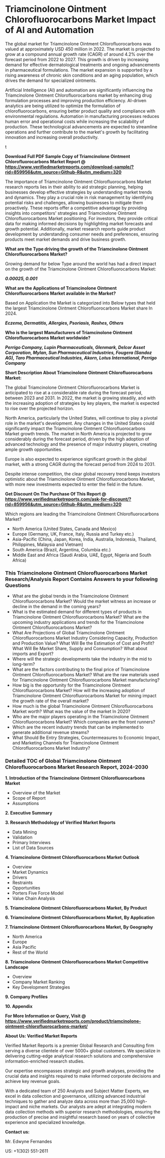 <meta name="title" content="Global Triamcinolone Ointment Chlorofluorocarbons Market Impact of AI and Automation"><meta name="description" content="The global market for Triamcinolone Ointment Chlorofluorocarbons was valued at approximately USD 450 million in 2022. The market is projected to grow at a compound ann"><meta name="title" content="Triamcinolone Ointment Chlorofluorocarbons Market Size, Share, Scope, Trends, Growth, Opportunities, Analysis, Forecast"><h1>Triamcinolone Ointment Chlorofluorocarbons Market Impact of AI and Automation</h1><p>The global market for Triamcinolone Ointment Chlorofluorocarbons was valued at approximately USD 450 million in 2022. The market is projected to grow at a compound annual growth rate (CAGR) of around 4.2% over the forecast period from 2022 to 2027. This growth is driven by increasing demand for effective dermatological treatments and ongoing advancements in pharmaceutical formulations. The market expansion is supported by a rising awareness of chronic skin conditions and an aging population, which drives the demand for specialized ointments.</p><p>Artificial Intelligence (AI) and automation are significantly influencing the Triamcinolone Ointment Chlorofluorocarbons market by enhancing drug formulation processes and improving production efficiency. AI-driven analytics are being utilized to optimize the formulation of chlorofluorocarbons, ensuring better product quality and compliance with environmental regulations. Automation in manufacturing processes reduces human error and operational costs while increasing the scalability of production. These technological advancements are expected to streamline operations and further contribute to the market's growth by facilitating innovation and increasing overall productivity.</p>t</p><p id="" class=""><strong>Download Full PDF Sample Copy of Triamcinolone Ointment Chlorofluorocarbons Market Report @ <a href="https://www.verifiedmarketreports.com/download-sample/?rid=859956&utm_source=Github-R&utm_medium=320" target="_blank">https://www.verifiedmarketreports.com/download-sample/?rid=859956&utm_source=Github-R&utm_medium=320</a></strong></p><p>The importance of&nbsp;Triamcinolone Ointment Chlorofluorocarbons Market research reports lies in their ability to aid strategic planning, helping businesses develop effective strategies by understanding market trends and dynamics. They play a crucial role in risk management by identifying potential risks and challenges, allowing businesses to mitigate them proactively. These reports offer a competitive advantage by providing insights into competitors' strategies and Triamcinolone Ointment Chlorofluorocarbons Market positioning. For investors, they provide critical data for making informed decisions by highlighting market forecasts and growth potential. Additionally, market research reports guide product development by understanding consumer needs and preferences, ensuring products meet market demands and drive business growth.</p><p><strong>What are the&nbsp;Type driving the growth of the Triamcinolone Ointment Chlorofluorocarbons Market?</strong></p><p id="" class="">Growing demand for below Type around the world has had a direct impact on the growth of the Triamcinolone Ointment Chlorofluorocarbons Market:</p><em><strong>0.00025, 0.001</strong></em></p><strong>What are the&nbsp;Applications&nbsp;of Triamcinolone Ointment Chlorofluorocarbons Market available in the Market?</strong></p><p id="" class="">Based on Application the Market is categorized into Below types that held the largest Triamcinolone Ointment Chlorofluorocarbons Market share In 2024.</p><em><strong>Eczema, Dermatitis, Allergies, Psoriasis, Rashes, Others</strong></em></p><strong>Who is the largest Manufacturers of Triamcinolone Ointment Chlorofluorocarbons Market worldwide?</strong></p><p><em><strong>Perrigo Company, Lupin Pharmaceuticals, Glenmark, Delcor Asset Corporation, Mylan, Sun Pharmaceutical Industries, Fougera (Sandoz AG), Taro Pharmaceutical Industries, Akorn, Lotus International, Perrigo Company</strong></em></p><p id="" class=""><strong>Short Description About Triamcinolone Ointment Chlorofluorocarbons Market:</strong></p><p>The global Triamcinolone Ointment Chlorofluorocarbons Market is anticipated to rise at a considerable rate during the forecast period, between 2023 and 2031. In 2022, the market is growing steadily, and with the increasing adoption of strategies by key players, the market is expected to rise over the projected horizon.</p><p>North America, particularly the United States, will continue to play a pivotal role in the market's development. Any changes in the United States could significantly impact the Triamcinolone Ointment Chlorofluorocarbons Market growth trends. The market in North America is projected to grow considerably during the forecast period, driven by the high adoption of advanced technology and the presence of major industry players, creating ample growth opportunities.</p><p>Europe is also expected to experience significant growth in the global market, with a strong CAGR during the forecast period from 2024 to 2031.</p><p>Despite intense competition, the clear global recovery trend keeps investors optimistic about the Triamcinolone Ointment Chlorofluorocarbons Market, with more new investments expected to enter the field in the future.</p><p id="" class=""><strong>Get Discount On The Purchase Of This Report @ <a href="https://www.verifiedmarketreports.com/ask-for-discount/?rid=859956&utm_source=Github-R&utm_medium=320" target="_blank">https://www.verifiedmarketreports.com/ask-for-discount/?rid=859956&utm_source=Github-R&utm_medium=320</a></strong></p>Which regions are leading the Triamcinolone Ointment Chlorofluorocarbons Market?</p><ul><li>North America (United States, Canada and Mexico)</li><li>Europe (Germany, UK, France, Italy, Russia and Turkey etc.)</li><li>Asia-Pacific (China, Japan, Korea, India, Australia, Indonesia, Thailand, Philippines, Malaysia and Vietnam)</li><li>South America (Brazil, Argentina, Columbia etc.)</li><li>Middle East and Africa (Saudi Arabia, UAE, Egypt, Nigeria and South Africa)</li></ul><h3 id="" class="">This Triamcinolone Ointment Chlorofluorocarbons Market Research/Analysis Report Contains Answers to your following Questions</h3><ul><li>What are the global trends in the Triamcinolone Ointment Chlorofluorocarbons Market? Would the market witness an increase or decline in the demand in the coming years?</li><li>What is the estimated demand for different types of products in Triamcinolone Ointment Chlorofluorocarbons Market? What are the upcoming industry applications and trends for the Triamcinolone Ointment Chlorofluorocarbons Market?</li><li>What Are Projections of Global Triamcinolone Ointment Chlorofluorocarbons Market Industry Considering Capacity, Production and Production Value? What Will Be the Estimation of Cost and Profit? What Will Be Market Share, Supply and Consumption? What about imports and Export?</li><li>Where will the strategic developments take the industry in the mid to long-term?</li><li>What are the factors contributing to the final price of Triamcinolone Ointment Chlorofluorocarbons Market? What are the raw materials used for Triamcinolone Ointment Chlorofluorocarbons Market manufacturing?</li><li>How big is the opportunity for the Triamcinolone Ointment Chlorofluorocarbons Market? How will the increasing adoption of Triamcinolone Ointment Chlorofluorocarbons Market for mining impact the growth rate of the overall market?</li><li>How much is the global Triamcinolone Ointment Chlorofluorocarbons Market worth? What was the value of the market In 2020?</li><li>Who are the major players operating in the Triamcinolone Ointment Chlorofluorocarbons Market? Which companies are the front runners?</li><li>Which are the recent industry trends that can be implemented to generate additional revenue streams?</li><li>What Should Be Entry Strategies, Countermeasures to Economic Impact, and Marketing Channels for Triamcinolone Ointment Chlorofluorocarbons Market Industry?</li></ul><h3 id="" class="">Detailed TOC of Global Triamcinolone Ointment Chlorofluorocarbons Market Research Report, 2024-2030</h3><p id="" class=""><strong>1. Introduction of the Triamcinolone Ointment Chlorofluorocarbons Market</strong></p><ul><li>Overview of the Market</li><li>Scope of Report</li><li>Assumptions</li></ul><p id="" class=""><strong>2. Executive Summary</strong></p><p id="" class=""><strong>3. Research Methodology of Verified Market Reports</strong></p><ul><li>Data Mining</li><li>Validation</li><li>Primary Interviews</li><li>List of Data Sources</li></ul><p id="" class=""><strong>4. Triamcinolone Ointment Chlorofluorocarbons Market Outlook</strong></p><ul><li>Overview</li><li>Market Dynamics</li><li>Drivers</li><li>Restraints</li><li>Opportunities</li><li>Porters Five Force Model</li><li>Value Chain Analysis</li></ul><p id="" class=""><strong>5. Triamcinolone Ointment Chlorofluorocarbons Market, By Product</strong></p><p id="" class=""><strong>6. Triamcinolone Ointment Chlorofluorocarbons Market, By Application</strong></p><p id="" class=""><strong>7. Triamcinolone Ointment Chlorofluorocarbons Market, By Geography</strong></p><ul><li>North America</li><li>Europe</li><li>Asia Pacific</li><li>Rest of the World</li></ul><p id="" class=""><strong>8. Triamcinolone Ointment Chlorofluorocarbons Market Competitive Landscape</strong></p><ul><li>Overview</li><li>Company Market Ranking</li><li>Key Development Strategies</li></ul><p id="" class=""><strong>9. Company Profiles</strong></p><p id="" class=""><strong>10. Appendix</strong></p><p id="" class=""><strong>For More Information or Query, Visit @ <a href="https://www.verifiedmarketreports.com/product/triamcinolone-ointment-chlorofluorocarbons-market/" target="_blank">https://www.verifiedmarketreports.com/product/triamcinolone-ointment-chlorofluorocarbons-market/</a></strong></p><p id="" class=""><strong>About Us: Verified Market Reports</strong></p><p id="" class="">Verified Market Reports is a premier Global Research and Consulting firm serving a diverse clientele of over 5000+ global customers. We specialize in delivering cutting-edge analytical research solutions and comprehensive information-enriched research studies.</p><p id="" class="">Our expertise encompasses strategic and growth analyses, providing the crucial data and insights required to make informed corporate decisions and achieve key revenue goals.</p><p id="" class="">With a dedicated team of 250 Analysts and Subject Matter Experts, we excel in data collection and governance, utilizing advanced industrial techniques to gather and analyze data across more than 25,000 high-impact and niche markets. Our analysts are adept at integrating modern data collection methods with superior research methodologies, ensuring the production of precise and insightful research based on years of collective experience and specialized knowledge.</p><p id="" class=""><strong>Contact us:</strong></p><p id="" class="">Mr. Edwyne Fernandes</p><p id="" class="">US: +1(302) 551-2611</p>